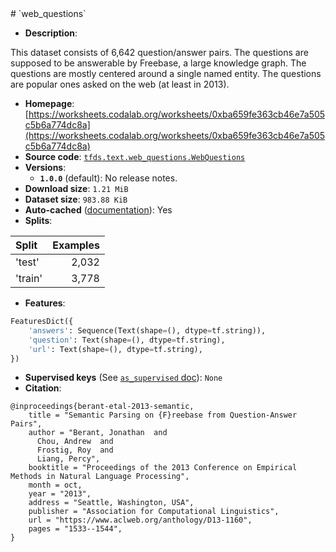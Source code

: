 <div itemscope itemtype="http://schema.org/Dataset">
  <div itemscope itemprop="includedInDataCatalog" itemtype="http://schema.org/DataCatalog">
    <meta itemprop="name" content="TensorFlow Datasets" />
  </div>
  <meta itemprop="name" content="web_questions" />
  <meta itemprop="description" content="This dataset consists of 6,642 question/answer pairs.&#10;The questions are supposed to be answerable by Freebase, a large knowledge graph.&#10;The questions are mostly centered around a single named entity.&#10;The questions are popular ones asked on the web (at least in 2013).&#10;&#10;To use this dataset:&#10;&#10;```python&#10;import tensorflow_datasets as tfds&#10;&#10;ds = tfds.load(&#x27;web_questions&#x27;, split=&#x27;train&#x27;)&#10;for ex in ds.take(4):&#10;  print(ex)&#10;```&#10;&#10;See [the guide](https://www.tensorflow.org/datasets/overview) for more&#10;informations on [tensorflow_datasets](https://www.tensorflow.org/datasets).&#10;&#10;" />
  <meta itemprop="url" content="https://www.tensorflow.org/datasets/catalog/web_questions" />
  <meta itemprop="sameAs" content="https://worksheets.codalab.org/worksheets/0xba659fe363cb46e7a505c5b6a774dc8a" />
  <meta itemprop="citation" content="@inproceedings{berant-etal-2013-semantic,&#10;    title = &quot;Semantic Parsing on {F}reebase from Question-Answer Pairs&quot;,&#10;    author = &quot;Berant, Jonathan  and&#10;      Chou, Andrew  and&#10;      Frostig, Roy  and&#10;      Liang, Percy&quot;,&#10;    booktitle = &quot;Proceedings of the 2013 Conference on Empirical Methods in Natural Language Processing&quot;,&#10;    month = oct,&#10;    year = &quot;2013&quot;,&#10;    address = &quot;Seattle, Washington, USA&quot;,&#10;    publisher = &quot;Association for Computational Linguistics&quot;,&#10;    url = &quot;https://www.aclweb.org/anthology/D13-1160&quot;,&#10;    pages = &quot;1533--1544&quot;,&#10;}" />
</div>
# `web_questions`

*   **Description**:

This dataset consists of 6,642 question/answer pairs. The questions are supposed
to be answerable by Freebase, a large knowledge graph. The questions are mostly
centered around a single named entity. The questions are popular ones asked on
the web (at least in 2013).

*   **Homepage**:
    [https://worksheets.codalab.org/worksheets/0xba659fe363cb46e7a505c5b6a774dc8a](https://worksheets.codalab.org/worksheets/0xba659fe363cb46e7a505c5b6a774dc8a)
*   **Source code**:
    [`tfds.text.web_questions.WebQuestions`](https://github.com/tensorflow/datasets/tree/master/tensorflow_datasets/text/web_questions.py)
*   **Versions**:
    *   **`1.0.0`** (default): No release notes.
*   **Download size**: `1.21 MiB`
*   **Dataset size**: `983.88 KiB`
*   **Auto-cached**
    ([documentation](https://www.tensorflow.org/datasets/performances#auto-caching)):
    Yes
*   **Splits**:

Split   | Examples
:------ | -------:
'test'  | 2,032
'train' | 3,778

*   **Features**:

```python
FeaturesDict({
    'answers': Sequence(Text(shape=(), dtype=tf.string)),
    'question': Text(shape=(), dtype=tf.string),
    'url': Text(shape=(), dtype=tf.string),
})
```
*   **Supervised keys** (See
    [`as_supervised` doc](https://www.tensorflow.org/datasets/api_docs/python/tfds/load#args)):
    `None`
*   **Citation**:

```
@inproceedings{berant-etal-2013-semantic,
    title = "Semantic Parsing on {F}reebase from Question-Answer Pairs",
    author = "Berant, Jonathan  and
      Chou, Andrew  and
      Frostig, Roy  and
      Liang, Percy",
    booktitle = "Proceedings of the 2013 Conference on Empirical Methods in Natural Language Processing",
    month = oct,
    year = "2013",
    address = "Seattle, Washington, USA",
    publisher = "Association for Computational Linguistics",
    url = "https://www.aclweb.org/anthology/D13-1160",
    pages = "1533--1544",
}
```
